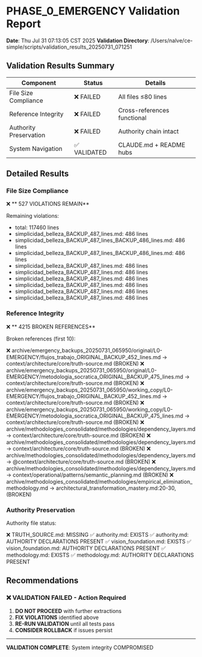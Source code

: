 # PHASE_0_EMERGENCY Validation Report

**Date**: Thu Jul 31 07:13:05 CST 2025
**Validation Directory**: /Users/nalve/ce-simple/scripts/validation_results_20250731_071251

## Validation Results Summary

| Component | Status | Details |
|-----------|--------|---------|
| File Size Compliance | ❌ FAILED | All files ≤80 lines |
| Reference Integrity | ❌ FAILED | Cross-references functional |
| Authority Preservation | ❌ FAILED | Authority chain intact |
| System Navigation | ✅ VALIDATED | CLAUDE.md + README hubs |

## Detailed Results

### File Size Compliance
❌ **     527 VIOLATIONS REMAIN**

Remaining violations:
- total: 117460 lines
- simplicidad_belleza_BACKUP_487_lines.md: 486 lines
- simplicidad_belleza_BACKUP_487_lines_BACKUP_486_lines.md: 486 lines
- simplicidad_belleza_BACKUP_487_lines_BACKUP_486_lines.md: 486 lines
- simplicidad_belleza_BACKUP_487_lines.md: 486 lines
- simplicidad_belleza_BACKUP_487_lines.md: 486 lines
- simplicidad_belleza_BACKUP_487_lines.md: 486 lines
- simplicidad_belleza_BACKUP_487_lines.md: 486 lines
- simplicidad_belleza_BACKUP_487_lines.md: 486 lines
- simplicidad_belleza_BACKUP_487_lines.md: 486 lines

### Reference Integrity
❌ **    4215 BROKEN REFERENCES**

Broken references (first 10):

❌ archive/emergency_backups_20250731_065950/original/L0-EMERGENCY/flujos_trabajo_ORIGINAL_BACKUP_452_lines.md → context/architecture/core/truth-source.md (BROKEN)
❌ archive/emergency_backups_20250731_065950/original/L0-EMERGENCY/metodologia_socratica_ORIGINAL_BACKUP_475_lines.md → context/architecture/core/truth-source.md (BROKEN)
❌ archive/emergency_backups_20250731_065950/working_copy/L0-EMERGENCY/flujos_trabajo_ORIGINAL_BACKUP_452_lines.md → context/architecture/core/truth-source.md (BROKEN)
❌ archive/emergency_backups_20250731_065950/working_copy/L0-EMERGENCY/metodologia_socratica_ORIGINAL_BACKUP_475_lines.md → context/architecture/core/truth-source.md (BROKEN)
❌ archive/methodologies_consolidated/methodologies/dependency_layers.md → context/architecture/core/truth-source.md (BROKEN)
❌ archive/methodologies_consolidated/methodologies/dependency_layers.md → context/architecture/core/truth-source.md (BROKEN)
❌ archive/methodologies_consolidated/methodologies/dependency_layers.md → @context/architecture/core/truth-source.md (BROKEN)
❌ archive/methodologies_consolidated/methodologies/dependency_layers.md → context/operational/patterns/semantic_planning.md (BROKEN)
❌ archive/methodologies_consolidated/methodologies/empirical_elimination_methodology.md → architectural_transformation_mastery.md:20-30, (BROKEN)

### Authority Preservation
Authority file status:

❌ TRUTH_SOURCE.md: MISSING
✅ authority.md: EXISTS
✅ authority.md: AUTHORITY DECLARATIONS PRESENT
✅ vision_foundation.md: EXISTS
✅ vision_foundation.md: AUTHORITY DECLARATIONS PRESENT
✅ methodology.md: EXISTS
✅ methodology.md: AUTHORITY DECLARATIONS PRESENT

## Recommendations

### ❌ VALIDATION FAILED - Action Required
1. **DO NOT PROCEED** with further extractions
2. **FIX VIOLATIONS** identified above
3. **RE-RUN VALIDATION** until all tests pass
4. **CONSIDER ROLLBACK** if issues persist

---
**VALIDATION COMPLETE**: System integrity COMPROMISED
